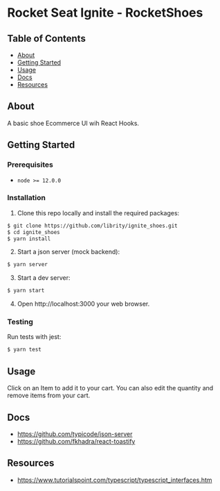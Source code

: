 # Rocket Seat Ignite - RocketShoes

<!-- <p align="center">
  <img src=".github/home.png">
</p> -->

## Table of Contents

- [About](#about)
- [Getting Started](#getting_started)
- [Usage](#usage)
- [Docs](#docs)
- [Resources](#resources)

## About <a name = "about"></a>

A basic shoe Ecommerce UI wih React Hooks.

## Getting Started <a name = "getting_started"></a>

### Prerequisites

- `node >= 12.0.0`

### Installation

1. Clone this repo locally and install the required packages:

```bash
$ git clone https://github.com/librity/ignite_shoes.git
$ cd ignite_shoes
$ yarn install
```

2. Start a json server (mock backend):

```bash
$ yarn server
```

3. Start a dev server:

```bash
$ yarn start
```

4. Open http://localhost:3000 your web browser.

### Testing

Run tests with jest:

```bash
$ yarn test
```

## Usage <a name = "usage"></a>

Click on an Item to add it to your cart.
You can also edit the quantity and remove items from your cart.

## Docs <a name = "docs"></a>

- https://github.com/typicode/json-server
- https://github.com/fkhadra/react-toastify

## Resources <a name = "resources"></a>

- https://www.tutorialspoint.com/typescript/typescript_interfaces.htm
